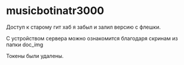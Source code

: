 # musicbotinatr3000

Доступ к старому гит хаб я забыл и залил версию с флешки.

С устройством сервера можно ознакомится благодаря скринам из папки doc_img

Токены были удалены.
